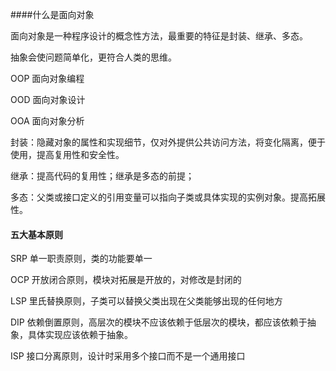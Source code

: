 ####什么是面向对象

面向对象是一种程序设计的概念性方法，最重要的特征是封装、继承、多态。

抽象会使问题简单化，更符合人类的思维。

OOP 面向对象编程

OOD 面向对象设计

OOA 面向对象分析

封装：隐藏对象的属性和实现细节，仅对外提供公共访问方法，将变化隔离，便于使用，提高复用性和安全性。

继承：提高代码的复用性；继承是多态的前提；

多态：父类或接口定义的引用变量可以指向子类或具体实现的实例对象。提高拓展性。



#### 五大基本原则

SRP 单一职责原则，类的功能要单一

OCP 开放闭合原则，模块对拓展是开放的，对修改是封闭的

LSP 里氏替换原则，子类可以替换父类出现在父类能够出现的任何地方

DIP 依赖倒置原则，高层次的模块不应该依赖于低层次的模块，都应该依赖于抽象，具体实现应该依赖于抽象。

ISP 接口分离原则，设计时采用多个接口而不是一个通用接口